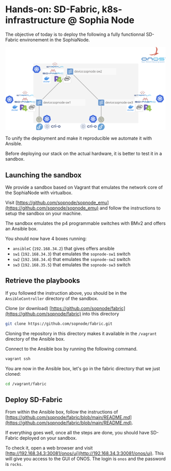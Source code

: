 # Hands-on: SD-Fabric, k8s-infrastructure @ Sophia Node

The objective of today is to deploy the following a fully functionnal SD-Fabric
environement in the SophiaNode.

![Software stack](figures/software_stack.png)

To unify the deployment and make it reproducible we automate it with Ansible.

Before deploying our stack on the actual hardware, it is better to test it in a
sandbox.

## Launching the sandbox
We provide a sandbox based on Vagrant that emulates the network core of the
SophiaNode with virtualbox.

Visit [https://github.com/sopnode/sopnode_emu](https://github.com/sopnode/sopnode_emu)
and follow the instructions to setup the sandbox on your machine.

The sandbox emulates the p4 programmable switches with BMv2 and offers an
Ansible box.

You should now have 4 boxes running:
 * `ansibleC` (`192.168.34.2`) that gives offers ansible
 * `sw1` (`192.168.34.3`) that emulates the `sopnode-sw1` switch
 * `sw2` (`192.168.34.4`) that emulates the `sopnode-sw2` switch
 * `sw3` (`192.168.35.5`) that emulates the `sopnode-sw3` switch

## Retrieve the playbooks

If you followed the instruction above, you should be in the `AnsibleController`
directory of the sandbox.

Clone (or download) [https://github.com/sopnode/fabric](https://github.com/sopnode/fabric) into this directory

```bash
git clone https://github.com/sopnode/fabric.git
```

Cloning the repository in this directory makes it available in the `/vagrant`
directory of the Ansible box.

Connect to the Ansible box by running the following command.

```bash
vagrant ssh
```

You are now in the Ansible box, let's go in the fabric directory that we just
cloned:

```bash
cd /vagrant/fabric
```

## Deploy SD-Fabric

From within the Ansible box, follow the instructions of [https://github.com/sopnode/fabric/blob/main/README.md](https://github.com/sopnode/fabric/blob/main/README.md).

If everything goes well, once all the steps are done, you should have SD-Fabric
deployed on your sandbox.

To check it, open a web browser and visit
[http://192.168.34.3:30081/onos/ui](http://192.168.34.3:30081/onos/ui). This
will give you access to the GUI of ONOS. The login is `onos` and the password is
`rocks`.

